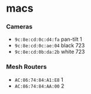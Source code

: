 macs
===

### Cameras
- `9c:8e:cd:0c:d4:fa` pan-tilt 1
- `9c:8e:cd:0c:ae:04` black 723
- `9c:8e:cd:0b:da:2b` white 723


### Mesh Routers
- `AC:86:74:84:A1:E8` 1
- `AC:86:74:84:AA:00` 2
